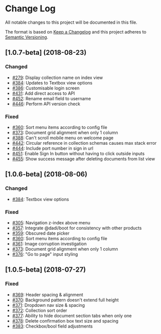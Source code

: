 # Change Log
All notable changes to this project will be documented in this file.

The format is based on [Keep a Changelog](http://keepachangelog.com/)
and this project adheres to [Semantic Versioning](http://semver.org/).

## [1.0.7-beta] (2018-08-23)

### Changed

- [#279](https://github.com/dadi/publish/issues/279): Display collection name on index view
- [#384](https://github.com/dadi/publish/issues/384): Updates to Textbox view options
- [#386](https://github.com/dadi/publish/issues/386): Customisable login screen
- [#431](https://github.com/dadi/publish/issues/431): Add direct access to API
- [#452](https://github.com/dadi/publish/issues/452): Rename email field to username
- [#446](https://github.com/dadi/publish/issues/446): Perform API version check

### Fixed

- [#360](https://github.com/dadi/publish/issues/360): Sort menu items according to config file
- [#373](https://github.com/dadi/publish/issues/373): Document grid alignment when only 1 column
- [#388](https://github.com/dadi/publish/issues/388): Can't scroll mobile menu on welcome page
- [#442](https://github.com/dadi/publish/issues/442): Circular reference in collection schemas causes max stack error
- [#444](https://github.com/dadi/publish/issues/444): Include port number in sign in url
- [#451](https://github.com/dadi/publish/issues/451): Enable Sign In button without having to click outside inputs
- [#455](https://github.com/dadi/publish/issues/455): Show success message after deleting documents from list view

## [1.0.6-beta] (2018-08-06)

### Changed

- [#384](https://github.com/dadi/publish/issues/384): Textbox view options

### Fixed

- [#305](https://github.com/dadi/publish/issues/305): Navigation z-index above menu
- [#357](https://github.com/dadi/publish/issues/357): Integrate @dadi/boot for consistency with other products
- [#359](https://github.com/dadi/publish/issues/359): Obscured date picker
- [#360](https://github.com/dadi/publish/issues/360): Sort menu items according to config file
- [#361](https://github.com/dadi/publish/issues/361): Image corruption investigation
- [#373](https://github.com/dadi/publish/issues/373): Document grid alignment when only 1 column
- [#376](https://github.com/dadi/publish/issues/376): "Go to page" input styling


## [1.0.5-beta] (2018-07-27)

### Fixed

- [#369](https://github.com/dadi/publish/issues/369): Header spacing & alignment
- [#370](https://github.com/dadi/publish/issues/370): Background pattern doesn't extend full height
- [#371](https://github.com/dadi/publish/issues/371): Dropdown nav size & spacing
- [#372](https://github.com/dadi/publish/issues/372): Collection sort order
- [#377](https://github.com/dadi/publish/issues/377): Ability to hide document section tabs when only one
- [#378](https://github.com/dadi/publish/issues/378): Delete confirmation box text size and spacing
- [#383](https://github.com/dadi/publish/issues/383): Checkbox/bool field adjustments
